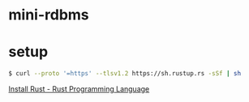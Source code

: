 # mini-rdbms

# setup

```bash
$ curl --proto '=https' --tlsv1.2 https://sh.rustup.rs -sSf | sh
```

[Install Rust - Rust Programming Language](https://www.rust-lang.org/tools/install)
